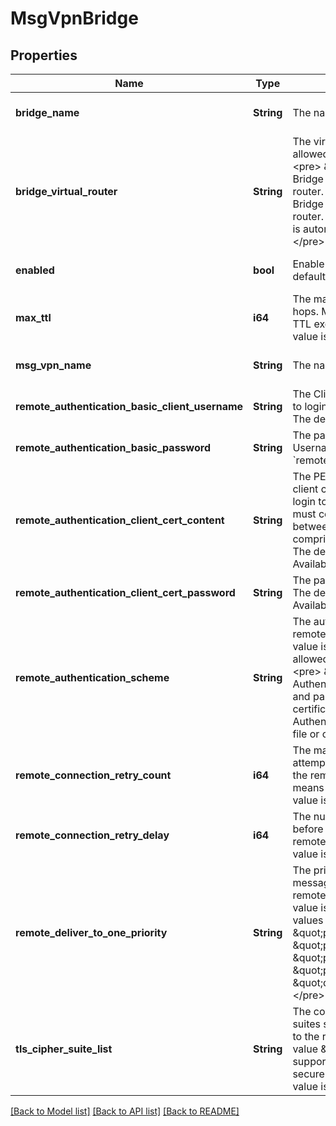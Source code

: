 # MsgVpnBridge

## Properties
Name | Type | Description | Notes
------------ | ------------- | ------------- | -------------
**bridge_name** | **String** | The name of the Bridge. | [optional] [default to null]
**bridge_virtual_router** | **String** | The virtual router of the Bridge. The allowed values and their meaning are:  &lt;pre&gt; \&quot;primary\&quot; - The Bridge is used for the primary virtual router. \&quot;backup\&quot; - The Bridge is used for the backup virtual router. \&quot;auto\&quot; - The Bridge is automatically assigned a router. &lt;/pre&gt;  | [optional] [default to null]
**enabled** | **bool** | Enable or disable the Bridge. The default value is &#x60;false&#x60;. | [optional] [default to null]
**max_ttl** | **i64** | The maximum time-to-live (TTL) in hops. Messages are discarded if their TTL exceeds this value. The default value is &#x60;8&#x60;. | [optional] [default to null]
**msg_vpn_name** | **String** | The name of the Message VPN. | [optional] [default to null]
**remote_authentication_basic_client_username** | **String** | The Client Username the Bridge uses to login to the remote Message VPN. The default value is &#x60;\&quot;\&quot;&#x60;. | [optional] [default to null]
**remote_authentication_basic_password** | **String** | The password for the Client Username. The default is to have no &#x60;remoteAuthenticationBasicPassword&#x60;. | [optional] [default to null]
**remote_authentication_client_cert_content** | **String** | The PEM formatted content for the client certificate used by the Bridge to login to the remote Message VPN. It must consist of a private key and between one and three certificates comprising the certificate trust chain. The default value is &#x60;\&quot;\&quot;&#x60;. Available since 2.9. | [optional] [default to null]
**remote_authentication_client_cert_password** | **String** | The password for the client certificate. The default value is &#x60;\&quot;\&quot;&#x60;. Available since 2.9. | [optional] [default to null]
**remote_authentication_scheme** | **String** | The authentication scheme for the remote Message VPN. The default value is &#x60;\&quot;basic\&quot;&#x60;. The allowed values and their meaning are:  &lt;pre&gt; \&quot;basic\&quot; - Basic Authentication Scheme (via username and password). \&quot;client-certificate\&quot; - Client Certificate Authentication Scheme (via certificate file or content). &lt;/pre&gt;  | [optional] [default to null]
**remote_connection_retry_count** | **i64** | The maximum number of retry attempts to establish a connection to the remote Message VPN. A value of 0 means to retry forever. The default value is &#x60;0&#x60;. | [optional] [default to null]
**remote_connection_retry_delay** | **i64** | The number of seconds to delay before retrying to connect to the remote Message VPN. The default value is &#x60;3&#x60;. | [optional] [default to null]
**remote_deliver_to_one_priority** | **String** | The priority for deliver-to-one (DTO) messages transmitted from the remote Message VPN. The default value is &#x60;\&quot;p1\&quot;&#x60;. The allowed values and their meaning are:  &lt;pre&gt; \&quot;p1\&quot; - Priority 1 (highest). \&quot;p2\&quot; - Priority 2. \&quot;p3\&quot; - Priority 3. \&quot;p4\&quot; - Priority 4 (lowest). \&quot;da\&quot; - Deliver Always. &lt;/pre&gt;  | [optional] [default to null]
**tls_cipher_suite_list** | **String** | The colon-separated list of cipher-suites supported for TLS connections to the remote Message VPN. The value \&quot;default\&quot; implies all supported suites ordered from most secure to least secure. The default value is &#x60;\&quot;default\&quot;&#x60;. | [optional] [default to null]

[[Back to Model list]](../README.md#documentation-for-models) [[Back to API list]](../README.md#documentation-for-api-endpoints) [[Back to README]](../README.md)



